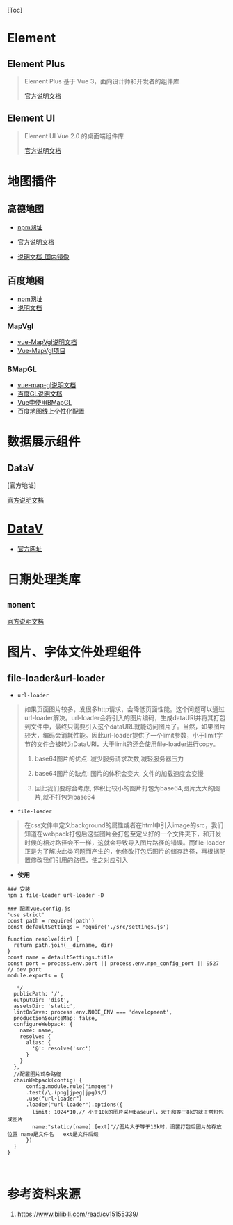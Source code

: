 [Toc]

# Element

## Element Plus

> Element Plus 基于 Vue 3，面向设计师和开发者的组件库
>
> [官方说明文档](https://element-plus.gitee.io/zh-CN/)

## Element UI

>  Element UI Vue 2.0 的桌面端组件库
>
> [官方说明文档](https://element.eleme.cn/#/zh-CN)

# 地图插件

## 高德地图

- [npm网址](https://www.npmjs.com/package/@amap/amap-vue)

- [官方说明文档](https://liuji-jim.github.io/amap-vue/)
- [说明文档_国内镜像](https://jimnox.gitee.io/amap-vue/ )

## 百度地图

- [npm网址](https://www.npmjs.com/search?q=vue-baidu-map)
- [说明文档](https://dafrok.github.io/vue-baidu-map/#/)

### MapVgl

- [vue-MapVgl说明文档](https://vue-mapvgl.guyixi.cn/)
- [Vue-MapVgl项目](https://gitee.com/guyangyang/vue-mapvgl/tree/dev)

### BMapGL

- [vue-map-gl说明文档](https://docs.guyixi.cn/vue-bmap-gl/#/zh-cn/introduction/init)
- [百度GL说明文档](https://lbsyun.baidu.com/index.php?title=jspopularGL)
- [Vue中使用BMapGL](https://blog.csdn.net/weixin_45161039/article/details/112262625)
- [百度地图线上个性化配置](http://lbsyun.baidu.com/apiconsole/custommap)

# 数据展示组件

## DataV

[官方地址]

[官方说明文档](http://datav.jiaminghi.com/)

# [DataV](http://datav.jiaminghi.com/)

- [官方网址](http://datav.jiaminghi.com/)

# 日期处理类库

## `moment`

[官方说明文档](https://momentjs.com/)

# 图片、字体文件处理组件

## file-loader&url-loader

- `url-loader`

> 如果页面图片较多，发很多http请求，会降低页面性能。这个问题可以通过url-loader解决。url-loader会将引入的图片编码，生成dataURl并将其打包到文件中，最终只需要引入这个dataURL就能访问图片了。当然，如果图片较大，编码会消耗性能。因此url-loader提供了一个limit参数，小于limit字节的文件会被转为DataURl，大于limit的还会使用file-loader进行copy。
>
> 1. base64图片的优点: 减少服务请求次数,减轻服务器压力
>
> 2. base64图片的缺点: 图片的体积会变大, 文件的加载速度会变慢
>
> 3. 因此我们要综合考虑, 体积比较小的图片打包为base64,图片太大的图片,就不打包为base64

- `file-loader`

> 在css文件中定义background的属性或者在html中引入image的src，我们知道在webpack打包后这些图片会打包至定义好的一个文件夹下，和开发时候的相对路径会不一样，这就会导致导入图片路径的错误。而file-loader正是为了解决此类问题而产生的，他修改打包后图片的储存路径，再根据配置修改我们引用的路径，使之对应引入

- **使用**

```
### 安装
npm i file-loader url-loader -D

### 配置vue.config.js
'use strict'
const path = require('path')
const defaultSettings = require('./src/settings.js')

function resolve(dir) {
  return path.join(__dirname, dir)
}
const name = defaultSettings.title
const port = process.env.port || process.env.npm_config_port || 9527 // dev port
module.exports = {

   */
  publicPath: '/',
  outputDir: 'dist',
  assetsDir: 'static',
  lintOnSave: process.env.NODE_ENV === 'development',
  productionSourceMap: false,
  configureWebpack: {
    name: name,
    resolve: {
      alias: {
        '@': resolve('src')
      }
    }
  },
  //配置图片鸡杂路径
  chainWebpack(config) {
      config.module.rule("images")
      .test(/\.(png|jpeg|jpg)$/)
      .use("url-loader")
      .loader("url-loader").options({
        limit: 1024*10,// 小于10k的图片采用baseurl，大于和等于8k的就正常打包成图片
        name:"static/[name].[ext]"//图片大于等于10k时，设置打包后图片的存放位置 name是文件名   ext是文件后缀
      })
  }
}



```



# 参考资料来源

1. https://www.bilibili.com/read/cv15155339/